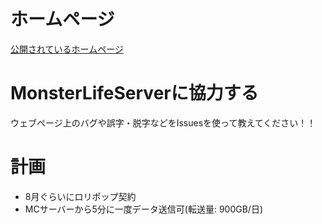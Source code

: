# ホームページ
[公開されているホームページ](https://www.mlserver.xyz)

# MonsterLifeServerに協力する
ウェブページ上のバグや誤字・脱字などをIssuesを使って教えてください！！

# 計画
- 8月ぐらいにロリポップ契約
- MCサーバーから5分に一度データ送信可(転送量: 900GB/日)